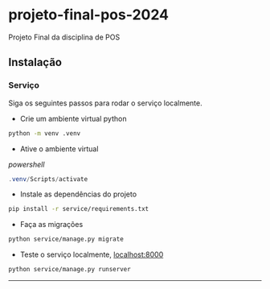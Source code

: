 # projeto-final-pos-2024
Projeto Final da disciplina de POS


## Instalação

### Serviço

Siga os seguintes passos para rodar o serviço localmente.

- Crie um ambiente virtual python

```bash
python -m venv .venv
```

- Ative o ambiente virtual

*powershell*
```powershell
.venv/Scripts/activate
```

- Instale as dependências do projeto

```bash
pip install -r service/requirements.txt
```

- Faça as migrações
```bash
python service/manage.py migrate
```

- Teste o serviço localmente, [localhost:8000](http://localhost:8000)

```bash
python service/manage.py runserver
```

---
